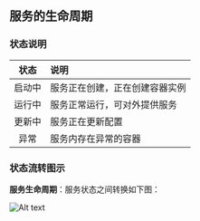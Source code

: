 ## 服务的生命周期

### 状态说明
|状态|说明|
|:--:|:--|
|启动中|服务正在创建，正在创建容器实例|
|运行中|服务正常运行，可对外提供服务|
|更新中|服务正在更新配置|
|异常|服务内存在异常的容器|

### 状态流转图示
**服务生命周期**：服务状态之间转换如下图：

![Alt text](http://imgcache.tce.fsphere.cn/static/mc.qcloudimg.com/static/img/3a8b07852386b4da7d07096d7b7414e1/%7BFDDE4D2C-DFBE-4067-840F-E680A034F1AF%7D.png)
